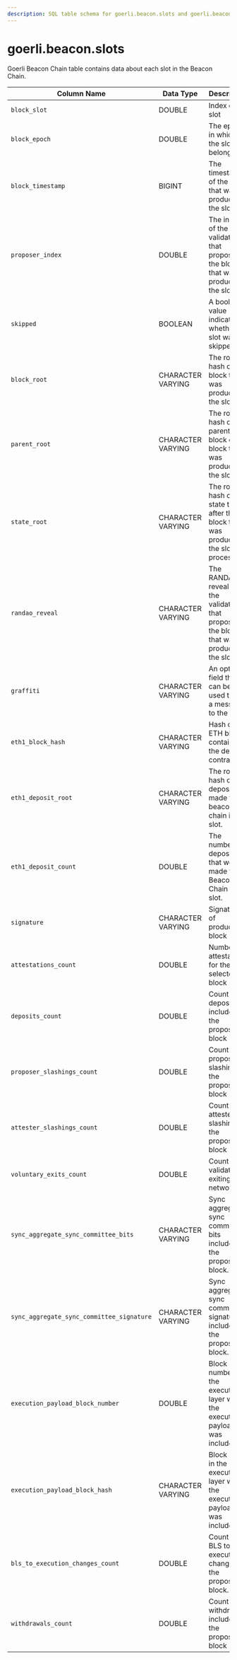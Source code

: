 ```yaml
---
description: SQL table schema for goerli.beacon.slots and goerli.beacon.recent_slots
---
```


# goerli.beacon.slots

Goerli Beacon Chain table contains data about each slot in the Beacon Chain.

| Column Name                               | Data Type         | Description                                                                                  |
| ----------------------------------------- | ----------------- | -------------------------------------------------------------------------------------------- |
| `block_slot`                              | DOUBLE            | Index of slot                                                                                |
| `block_epoch`                             | DOUBLE            | The epoch in which the slot belongs.                                                         |
| `block_timestamp`                         | BIGINT            | The timestamp of the block that was produced in the slot.                                    |
| `proposer_index`                          | DOUBLE            | The index of the validator that proposed the block that was produced in the slot.            |
| `skipped`                                 | BOOLEAN           | A boolean value indicating whether the slot was skipped.                                     |
| `block_root`                              | CHARACTER VARYING | The root hash of the block that was produced in the slot.                                    |
| `parent_root`                             | CHARACTER VARYING | The root hash of the parent block of the block that was produced in the slot.                |
| `state_root`                              | CHARACTER VARYING | The root hash of the state tree after the block that was produced in the slot was processed. |
| `randao_reveal`                           | CHARACTER VARYING | The RANDAO reveal of the validator that proposed the block that was produced in the slot.    |
| `graffiti`                                | CHARACTER VARYING | An optional field that can be used to add a message to the block                             |
| `eth1_block_hash`                         | CHARACTER VARYING | Hash of the ETH block containing the deposit contract                                        |
| `eth1_deposit_root`                       | CHARACTER VARYING | The root hash of the deposits made to the beacon chain in the slot.                          |
| `eth1_deposit_count`                      | DOUBLE            | The number of deposits that were made to the Beacon Chain in the slot.                       |
| `signature`                               | CHARACTER VARYING | Signature of produced block                                                                  |
| `attestations_count`                      | DOUBLE            | Number of attestations for the selected block                                                |
| `deposits_count`                          | DOUBLE            | Count of deposits include d in the proposed block                                            |
| `proposer_slashings_count`                | DOUBLE            | Count of proposer slashings in the proposed block                                            |
| `attester_slashings_count`                | DOUBLE            | Count of attester slashings in the proposed block                                            |
| `voluntary_exits_count`                   | DOUBLE            | Count of validators exiting the network                                                      |
| `sync_aggregate_sync_committee_bits`      | CHARACTER VARYING | Sync aggregate sync committee bits included in the proposed block.                           |
| `sync_aggregate_sync_committee_signature` | CHARACTER VARYING | Sync aggregate sync committee signature included in the proposed block.                      |
| `execution_payload_block_number`          | DOUBLE            | Block number in the execution layer where the execution payload was included.                |
| `execution_payload_block_hash`            | CHARACTER VARYING | Block hash in the execution layer where the execution payload was included.                  |
| `bls_to_execution_changes_count`          | DOUBLE            | Count of BLS to execution changes in the proposed block.                                     |
| `withdrawals_count`                       | DOUBLE            | Count of withdrawals included in the proposed block                                          |

